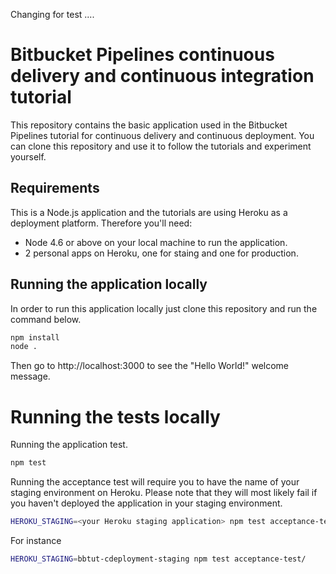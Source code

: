 Changing for test ....
# Bitbucket Pipelines continuous delivery and continuous integration tutorial

This repository contains the basic application used in the Bitbucket Pipelines tutorial for continuous delivery and continuous deployment. You can clone this repository and use it to follow the tutorials and experiment yourself.

## Requirements

This is a Node.js application and the tutorials are using Heroku as a deployment platform. Therefore you'll need:

  * Node 4.6 or above on your local machine to run the application.
  * 2 personal apps on Heroku, one for staing and one for production.

## Running the application locally

In order to run this application locally just clone this repository and run the command below.

```bash
npm install
node .
```

Then go to http://localhost:3000 to see the "Hello World!" welcome message.

# Running the tests locally

Running the application test.

```bash
npm test
```

Running the acceptance test will require you to have the name of your staging environment on Heroku. Please note that they will most likely fail if you haven't deployed the application in your staging environment.

```bash
HEROKU_STAGING=<your Heroku staging application> npm test acceptance-test/
```

For instance

```bash
HEROKU_STAGING=bbtut-cdeployment-staging npm test acceptance-test/
```
